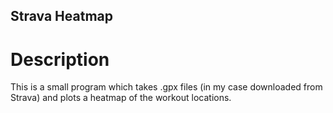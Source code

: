 ## Strava Heatmap
# Description 
This is a small program which takes .gpx files (in my case downloaded from Strava) and plots a heatmap of the workout locations.